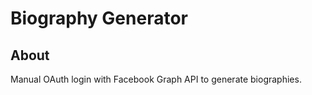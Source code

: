 # Biography Generator

## About

Manual OAuth login with Facebook Graph API to generate biographies.